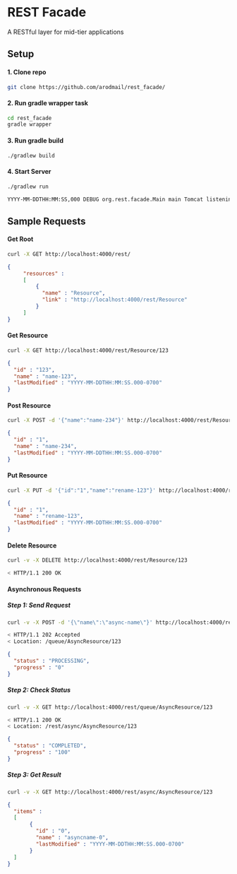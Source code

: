# REST Facade

A RESTful layer for mid-tier applications

## Setup

#### 1. Clone repo

```bash
git clone https://github.com/arodmail/rest_facade/
```

#### 2. Run gradle wrapper task

```bash
cd rest_facade
gradle wrapper
```

#### 3. Run gradle build

```bash
./gradlew build
```

#### 4. Start Server
```bash
./gradlew run
```

```bash
YYYY-MM-DDTHH:MM:SS,000 DEBUG org.rest.facade.Main main Tomcat listening on Port 4000
```

## Sample Requests

#### Get Root
```bash
curl -X GET http://localhost:4000/rest/
```

```json
{
     "resources" : 
     [ 
         {
           "name" : "Resource",
           "link" : "http://localhost:4000/rest/Resource"
         } 
     ]
}
```

#### Get Resource
```bash
curl -X GET http://localhost:4000/rest/Resource/123
```

```json
{
  "id" : "123",
  "name" : "name-123",
  "lastModified" : "YYYY-MM-DDTHH:MM:SS.000-0700"
}
```

#### Post Resource
```bash
curl -X POST -d '{"name":"name-234"}' http://localhost:4000/rest/Resource/
```

```json
{
  "id" : "1",
  "name" : "name-234",
  "lastModified" : "YYYY-MM-DDTHH:MM:SS.000-0700"
}
```

#### Put Resource
```bash
curl -X PUT -d '{"id":"1","name":"rename-123"}' http://localhost:4000/rest/Resource/
```

```json
{
  "id" : "1",
  "name" : "rename-123",
  "lastModified" : "YYYY-MM-DDTHH:MM:SS.000-0700"
}
```

#### Delete Resource
```bash
curl -v -X DELETE http://localhost:4000/rest/Resource/123
```

```bash
< HTTP/1.1 200 OK
```

#### Asynchronous Requests

##### Step 1: Send Request

```bash
curl -v -X POST -d '{\"name\":\"async-name\"}' http://localhost:4000/rest/AsyncResource
```

```bash
< HTTP/1.1 202 Accepted
< Location: /queue/AsyncResource/123
```

```json
{
  "status" : "PROCESSING",
  "progress" : "0"
}
```

##### Step 2: Check Status

```bash
curl -v -X GET http://localhost:4000/rest/queue/AsyncResource/123
```

```bash
< HTTP/1.1 200 OK
< Location: /rest/async/AsyncResource/123
```

```json
{
  "status" : "COMPLETED",
  "progress" : "100"
}
```

##### Step 3: Get Result

```bash
curl -v -X GET http://localhost:4000/rest/async/AsyncResource/123
```

```json
{
  "items" : 
  [ 
       {
         "id" : "0",
         "name" : "asyncname-0",
         "lastModified" : "YYYY-MM-DDTHH:MM:SS.000-0700"
       }
  ]
}
```

